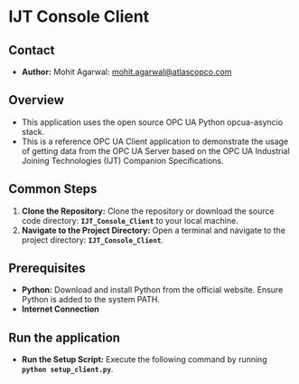 # IJT Console Client

## Contact
- **Author:** Mohit Agarwal: mohit.agarwal@atlascopco.com

## Overview
- This application uses the open source OPC UA Python opcua-asyncio stack. 
- This is a reference OPC UA Client application to demonstrate the usage of getting data from the OPC UA Server based on the OPC UA Industrial Joining Technologies (IJT) Companion Specifications.

## Common Steps
1. **Clone the Repository:** Clone the repository or download the source code directory: **`IJT_Console_Client`** to your local machine.
2. **Navigate to the Project Directory:** Open a terminal and navigate to the project directory: **`IJT_Console_Client`**.

## Prerequisites
-  **Python:** Download and install Python from the official website. Ensure Python is added to the system PATH.
-  **Internet Connection**

## Run the application
- **Run the Setup Script:** Execute the following command by running **`python setup_client.py`**.
